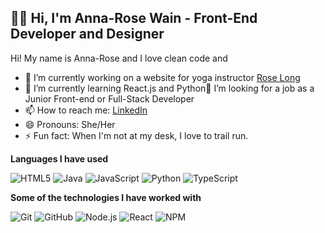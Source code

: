 ##  👋🏻 Hi, I'm Anna-Rose Wain - Front-End Developer and Designer

 Hi! My name is Anna-Rose and I love clean code and 

 - 🔭 I’m currently working on a website for yoga instructor [Rose Long]([https://www.google.com](https://github.com/anna-rosew/rose-long-site))
 - 🌱 I’m currently learning React.js and Python👯 I’m looking for a job as a Junior Front-end or Full-Stack Developer
- 📫 How to reach me: [LinkedIn]([[https://www.google.com](https://github.com/anna-rosew/rose-long-site](https://www.linkedin.com/in/anna-rose-wain-12b183196/)))
- 😄 Pronouns: She/Her
- ⚡ Fun fact: When I'm not at my desk, I love to trail run.

**Languages I have used**

![HTML5](https://img.shields.io/badge/-HTML5-000000?style=flat&logo=HTML5)
![Java](https://img.shields.io/badge/-Java-000000?style=flat&logo=Java&logoColor=007396)
![JavaScript](https://img.shields.io/badge/-JavaScript-000000?style=flat&logo=javascript)
![Python](https://img.shields.io/badge/-Python-000000?style=flat&logo=python)
![TypeScript](https://img.shields.io/badge/-TypeScript-000000?style=flat&logo=typescript&logoColor=007ACC)

**Some of the technologies I have worked with**

![Git](https://img.shields.io/badge/-Git-000000?style=flat&logo=git&logoColor=F05032)
![GitHub](https://img.shields.io/badge/-GitHub-000000?style=flat&logo=github&logoColor=FFFFFF)
![Node.js](https://img.shields.io/badge/-Node.js-000000?style=flat&logo=node.js&logoColor=339933)
![React](https://img.shields.io/badge/-React-000000?style=flat&logo=React&logoColor=61DAFB)
![NPM](https://img.shields.io/badge/-React-000000?style=flat&logo=&logoColor=61DAFB)


